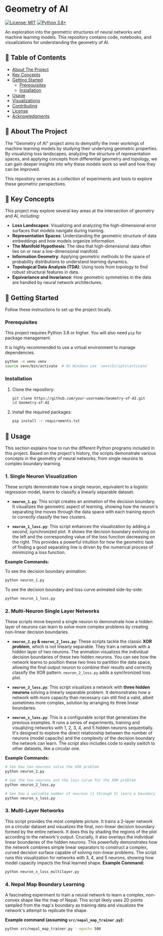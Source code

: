 # Geometry of AI

[![License: MIT](https://img.shields.io/badge/License-MIT-yellow.svg)](https://opensource.org/licenses/MIT)
[![Python 3.8+](https://img.shields.io/badge/python-3.8+-blue.svg)](https://www.python.org/downloads/release/python-380/)

An exploration into the geometric structures of neural networks and machine learning models. This repository contains code, notebooks, and visualizations for understanding the geometry of AI.

## 📖 Table of Contents

- [About The Project](#about-the-project)
- [Key Concepts](#key-concepts)
- [Getting Started](#getting-started)
  - [Prerequisites](#prerequisites)
  - [Installation](#installation)
- [Usage](#usage)
- [Visualizations](#visualizations)
- [Contributing](#contributing)
- [License](#license)
- [Acknowledgments](#acknowledgments)

## 🌟 About The Project

The "Geometry of AI" project aims to demystify the inner workings of machine learning models by studying their underlying geometric properties. By visualizing loss landscapes, analyzing the structure of representation spaces, and applying concepts from differential geometry and topology, we can gain deeper insights into why these models work so well and how they can be improved.

This repository serves as a collection of experiments and tools to explore these geometric perspectives.

## 🔑 Key Concepts

This project may explore several key areas at the intersection of geometry and AI, including:

*   **Loss Landscapes**: Visualizing and analyzing the high-dimensional error surfaces that models navigate during training.
*   **Representation Spaces**: Understanding the geometric structure of data embeddings and how models organize information.
*   **The Manifold Hypothesis**: The idea that high-dimensional data often lies on or near a low-dimensional manifold.
*   **Information Geometry**: Applying geometric methods to the space of probability distributions to understand learning dynamics.
*   **Topological Data Analysis (TDA)**: Using tools from topology to find robust structural features in data.
*   **Equivariance and Invariance**: How geometric symmetries in the data are handled by neural network architectures.

## 🚀 Getting Started

Follow these instructions to set up the project locally.

### Prerequisites

This project requires Python 3.8 or higher. You will also need `pip` for package management.

It is highly recommended to use a virtual environment to manage dependencies.

```bash
python -m venv venv
source venv/bin/activate  # On Windows use `venv\Scripts\activate`
```

### Installation

1.  Clone the repository:
    ```bash
    git clone https://github.com/your-username/Geometry-of-AI.git
    cd Geometry-of-AI
    ```
2.  Install the required packages:
    ```bash
    pip install -r requirements.txt
    ```

## 🏃 Usage

This section explains how to run the different Python programs included in this project. Based on the project's history, the scripts demonstrate various concepts in the geometry of neural networks, from single neurons to complex boundary learning.

### 1. Single Neuron Visualization

These scripts demonstrate how a single neuron, equivalent to a logistic regression model, learns to classify a linearly separable dataset.

*   **`neuron_1.py`**: This script creates an animation of the decision boundary. It visualizes the geometric aspect of learning, showing how the neuron's separating line moves through the data space with each training epoch to correctly classify the two clusters.

*   **`neuron_1_loss.py`**: This script enhances the visualization by adding a second, synchronized plot. It shows the decision boundary evolving on the left and the corresponding value of the loss function decreasing on the right. This provides a powerful intuition for how the geometric task of finding a good separating line is driven by the numerical process of minimizing a loss function.

**Example Commands:**

To see the decision boundary animation:
```bash
python neuron_1.py
```

To see the decision boundary and loss curve animated side-by-side:
```bash
python neuron_1_loss.py
```

### 2. Multi-Neuron Single Layer Networks

These scripts move beyond a single neuron to demonstrate how a hidden layer of neurons can learn to solve more complex problems by creating non-linear decision boundaries.

*   **`neuron_2.py` & `neuron_2_loss.py`**: These scripts tackle the classic **XOR problem**, which is not linearly separable. They train a network with a hidden layer of two neurons. The animation visualizes the individual decision boundaries of these two hidden neurons. You can see how the network learns to position these two lines to partition the data space, allowing the final output neuron to combine their results and correctly classify the XOR pattern. `neuron_2_loss.py` adds a synchronized loss plot.

*   **`neuron_3_loss.py`**: This script visualizes a network with **three hidden neurons** solving a linearly separable problem. It demonstrates how a network with more capacity than necessary can still find a valid, albeit sometimes more complex, solution by arranging its three linear boundaries.

*   **`neuron_x_loss.py`**: This is a configurable script that generalizes the previous examples. It runs a series of experiments, training and visualizing networks with 1, 2, 3, 4, and 5 hidden neurons sequentially. It's designed to explore the direct relationship between the number of neurons (model capacity) and the complexity of the decision boundary the network can learn. The script also includes code to easily switch to other datasets, like a circular one.

**Example Commands:**

```bash
# See how two neurons solve the XOR problem
python neuron_2.py

# See the two neurons and the loss curve for the XOR problem
python neuron_2_loss.py

# See how a variable number of neurons (1 through 5) learn a boundary
python neuron_x_loss.py
```
### 3. Multi-Layer Networks
This script provides the most complete picture. It trains a 2-layer network on a circular dataset and visualizes the final, non-linear decision boundary formed by the entire network. It does this by shading the regions of the plot according to the network's output. Crucially, it also overlays the individual linear boundaries of the hidden neurons. This powerfully demonstrates how the network combines simple linear separators to construct a complex, curved decision surface capable of solving non-linear problems. The script runs this visualization for networks with 3, 4, and 5 neurons, showing how model capacity impacts the final learned shape. 
**Example Command:**
```bash
python neuron_x_loss_multilayer.py
```

### 4. Nepal Map Boundary Learning

A fascinating experiment to train a neural network to learn a complex, non-convex shape like the map of Nepal. This script likely uses 2D points sampled from the map's boundary as training data and visualizes the network's attempt to replicate the shape.

**Example command (assuming `src/nepal_map_trainer.py`):**
```bash
python src/nepal_map_trainer.py --epochs 500
```
